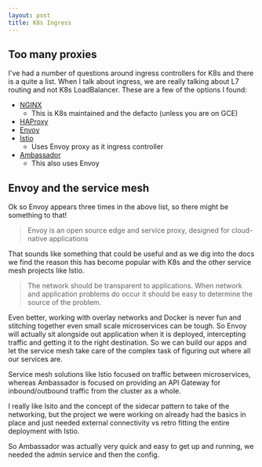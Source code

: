 ```yaml
---
layout: post
title: K8s Ingress
---
```


## Too many proxies

I've had a number of questions around ingress controllers for K8s and there is a quite a list. When I talk about ingress, we are really talking about L7 routing and not K8s LoadBalancer. These are a few of the options I found:

* [NGINX](https://github.com/kubernetes/ingress-nginx/blob/master/README.md)
    * This is K8s maintained and the defacto (unless you are on GCE)
* [HAProxy](http://www.haproxy.org/)
* [Envoy](https://www.envoyproxy.io/)
* [Istio](https://istio.io/docs/tasks/traffic-management/ingress.html)
    * Uses Envoy proxy as it ingress controller
* [Ambassador](https://www.getambassador.io/user-guide/getting-started)
    * This also uses Envoy

## Envoy and the service mesh

Ok so Envoy appears three times in the above list, so there might be something to that!

>Envoy is an open source edge and service proxy, designed for cloud-native applications 

That sounds like something that could be useful and as we dig into the docs we find the reason this has become popular with K8s and the other service mesh projects like Istio.

>The network should be transparent to applications. When network and application problems do occur it should be easy to determine the source of the problem.

Even better, working with overlay networks and Docker is never fun and stitching together even small scale microservices can be tough. So Envoy will actually sit alongside out application when it is deployed, intercepting traffic and getting it to the right destination. So we can build our apps and let the service mesh take care of the complex task of figuring out where all our services are.

Service mesh solutions like Istio focused on traffic between microservices, whereas Ambassador is focused on providing an API Gateway for inbound/outbound traffic from the cluster as a whole.

I really like Isito and the concept of the sidecar pattern to take of the networking, but the project we were working on already had the basics in place and just needed external connectivity vs retro fitting the entire deployment with Istio.

So Ambassador was actually very quick and easy to get up and running, we needed the admin service and then the config.

<script src="https://gist.github.com/msimpsonnz/f4c028fc915b30d94671a54f28b471c9.js"></script>

<script src="https://gist.github.com/msimpsonnz/ee68b0ea5cf7ba520106863c3c4a363c.js"></script>

